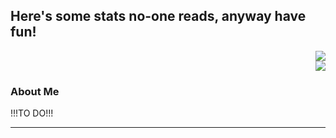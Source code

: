 ## Here's some stats no-one reads, anyway have fun! 

<div align="right">
    <img src="https://github-readme-stats.vercel.app/api?username=MichalDakowicz&show_icons=true&theme=transparent" />
    <div style="margin-left: 10px;"> <img src="https://github-readme-stats.vercel.app/api/top-langs/?username=MichalDakowicz&layout=compact&theme=transparent" />
    </div>
</div>


### About Me 
!!!TO DO!!!
****
